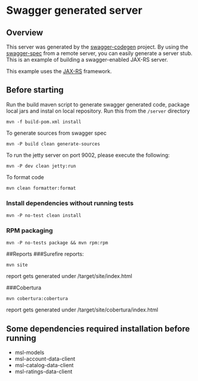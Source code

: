 # Swagger generated server

## Overview
This server was generated by the [swagger-codegen](https://github.com/swagger-api/swagger-codegen) project. By using the 
[swagger-spec](https://github.com/swagger-api/swagger-core/wiki) from a remote server, you can easily generate a server stub.  This
is an example of building a swagger-enabled JAX-RS server.

This example uses the [JAX-RS](https://jax-rs-spec.java.net/) framework.

## Before starting
Run the build maven script to generate swagger generated code, package local jars and instal on local repository. Run this from the `/server` directory
```
mvn -f build-pom.xml install
```


To generate sources from swagger spec
```
mvn -P build clean generate-sources
```

To run the jetty server on port 9002, please execute the following:
```
mvn -P dev clean jetty:run
```

To format code
```
mvn clean formatter:format
```

### Install dependencies without running tests 
```
mvn -P no-test clean install
```

### RPM packaging
```
mvn -P no-tests package && mvn rpm:rpm
```

##Reports
###Surefire reports:
```
mvn site
```
report gets generated under /target/site/index.html
 
###Cobertura
```
mvn cobertura:cobertura
```
report gets generated under /target/site/cobertura/index.html

## Some dependencies required installation before running
- msl-models
- msl-account-data-client
- msl-catalog-data-client
- msl-ratings-data-client

